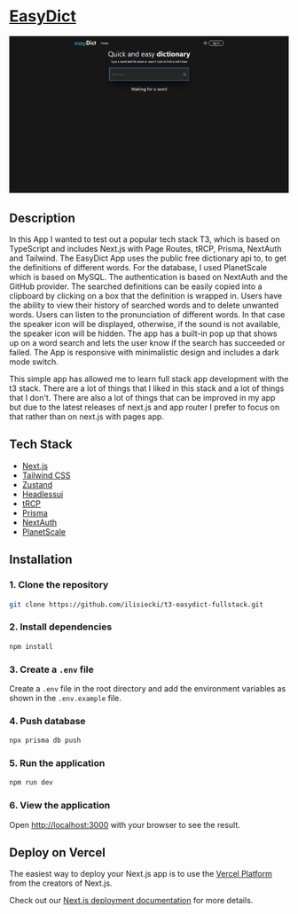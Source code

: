 # [EasyDict](https://t3-easydict-fullstack.vercel.app/)

[![EasyDict](./public/images/screenshot/easy-dicti-landing-page-screenshot.png)](https://t3-easydict-fullstack.vercel.app/)


## Description

In this App I wanted to test out a popular tech stack T3, which is based on TypeScript and includes Next.js with Page Routes, tRCP, Prisma, NextAuth and Tailwind. The  EasyDict App uses the public free dictionary api to, to get the definitions of different  words. For the database, I used PlanetScale which is based on MySQL. The authentication is based on NextAuth and the GitHub provider. The searched definitions can be easily copied into a clipboard by clicking on a box that the definition is wrapped in. Users have the ability to view their history of searched words and to delete unwanted words. Users can listen to the pronunciation of different words. In that case the speaker icon will be displayed, otherwise, if the sound is not available, the speaker icon will be hidden. The app has a built-in pop up that shows up on a word search and lets the user know if the search has succeeded or failed. The App is responsive with minimalistic design and includes a dark mode switch. 

This simple app has allowed me to learn full stack app development with the t3 stack. There are a lot of things that I liked in this stack and a lot of things that I don't. There are also a lot of things that can be improved in my app but due to the latest releases of next.js and app router I prefer to focus on that rather than on next.js with pages app.    


## Tech Stack

- [Next.js](https://nextjs.org)
- [Tailwind CSS](https://tailwindcss.com)
- [Zustand](https://zustand-demo.pmnd.rs/)
- [Headlessui](https://headlessui.com/)
- [tRCP](https://trpc.io/)
- [Prisma](https://www.prisma.io/)
- [NextAuth](https://next-auth.js.org/)
- [PlanetScale](https://planetscale.com/)

## Installation

### 1. Clone the repository

```bash
git clone https://github.com/ilisiecki/t3-easydict-fullstack.git
```

### 2. Install dependencies

```bash
npm install
```

### 3. Create a `.env` file

Create a `.env` file in the root directory and add the environment variables as shown in the `.env.example` file.

### 4. Push database

```bash
npx prisma db push
```

### 5. Run the application

```bash
npm run dev
```

### 6. View the application

Open [http://localhost:3000](http://localhost:3000) with your browser to see the result.


## Deploy on Vercel

The easiest way to deploy your Next.js app is to use the [Vercel Platform](https://vercel.com/new?utm_medium=default-template&filter=next.js&utm_source=create-next-app&utm_campaign=create-next-app-readme) from the creators of Next.js.

Check out our [Next.js deployment documentation](https://nextjs.org/docs/deployment) for more details.
